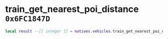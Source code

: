 # train_get_nearest_poi_distance `0x6FC1847D`

```lua
local result --[[ integer ]] = natives.vehicles.train_get_nearest_poi_distance(_unk0 --[[ integer ]])
```